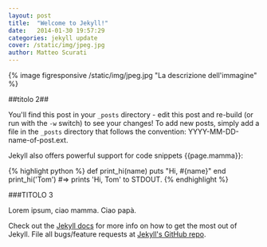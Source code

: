 ```yaml
---
layout: post
title:  "Welcome to Jekyll!"
date:   2014-01-30 19:57:29
categories: jekyll update
cover: /static/img/jpeg.jpg
author: Matteo Scurati
---
```


{% image figresponsive /static/img/jpeg.jpg "La descrizione dell'immagine" %}

##titolo 2##

You'll find this post in your `_posts` directory - edit this post and re-build (or run with the `-w` switch) to see your changes!
To add new posts, simply add a file in the `_posts` directory that follows the convention: YYYY-MM-DD-name-of-post.ext.

Jekyll also offers powerful support for code snippets {{page.mamma}}:

{% highlight python %}
def print_hi(name)
  puts "Hi, #{name}"
end
print_hi('Tom')
#=> prints 'Hi, Tom' to STDOUT.
{% endhighlight %}

###TITOLO 3

Lorem ipsum, ciao mamma. Ciao papà.

Check out the [Jekyll docs][jekyll] for more info on how to get the most out of Jekyll. File all bugs/feature requests at [Jekyll's GitHub repo][jekyll-gh].

[jekyll-gh]: https://github.com/mojombo/jekyll
[jekyll]:    http://jekyllrb.com
